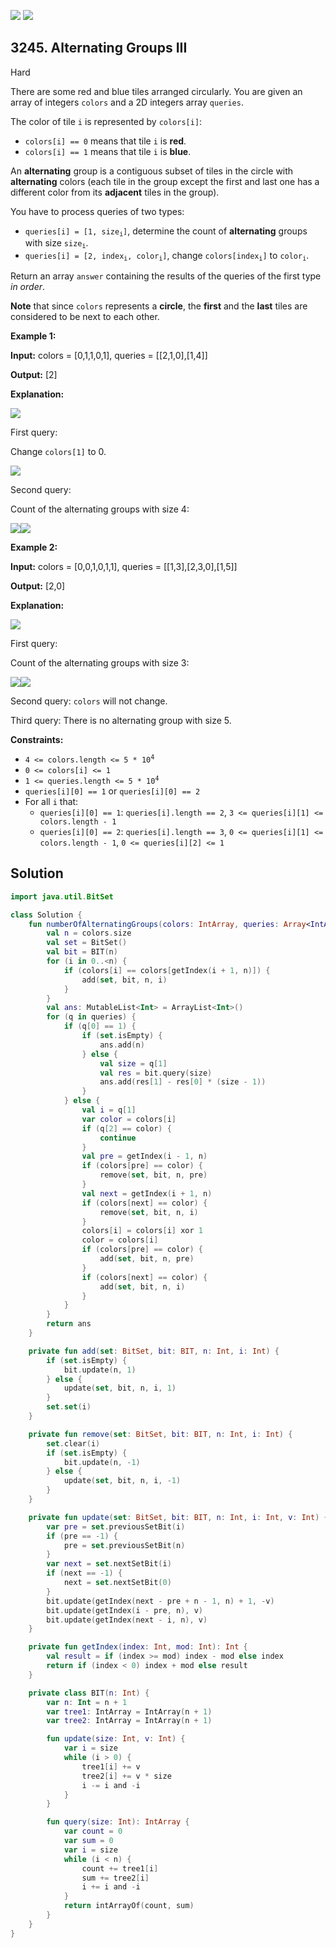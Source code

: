 [![](https://img.shields.io/github/stars/javadev/LeetCode-in-Kotlin?label=Stars&style=flat-square)](https://github.com/javadev/LeetCode-in-Kotlin)
[![](https://img.shields.io/github/forks/javadev/LeetCode-in-Kotlin?label=Fork%20me%20on%20GitHub%20&style=flat-square)](https://github.com/javadev/LeetCode-in-Kotlin/fork)

## 3245\. Alternating Groups III

Hard

There are some red and blue tiles arranged circularly. You are given an array of integers `colors` and a 2D integers array `queries`.

The color of tile `i` is represented by `colors[i]`:

*   `colors[i] == 0` means that tile `i` is **red**.
*   `colors[i] == 1` means that tile `i` is **blue**.

An **alternating** group is a contiguous subset of tiles in the circle with **alternating** colors (each tile in the group except the first and last one has a different color from its **adjacent** tiles in the group).

You have to process queries of two types:

*   <code>queries[i] = [1, size<sub>i</sub>]</code>, determine the count of **alternating** groups with size <code>size<sub>i</sub></code>.
*   <code>queries[i] = [2, index<sub>i</sub>, color<sub>i</sub>]</code>, change <code>colors[index<sub>i</sub>]</code> to <code>color<sub>i</sub></code>.

Return an array `answer` containing the results of the queries of the first type _in order_.

**Note** that since `colors` represents a **circle**, the **first** and the **last** tiles are considered to be next to each other.

**Example 1:**

**Input:** colors = [0,1,1,0,1], queries = \[\[2,1,0],[1,4]]

**Output:** [2]

**Explanation:**

**![](https://assets.leetcode.com/uploads/2024/06/03/screenshot-from-2024-06-03-20-14-44.png)**

First query:

Change `colors[1]` to 0.

![](https://assets.leetcode.com/uploads/2024/06/03/screenshot-from-2024-06-03-20-20-25.png)

Second query:

Count of the alternating groups with size 4:

![](https://assets.leetcode.com/uploads/2024/06/03/screenshot-from-2024-06-03-20-25-02-2.png)![](https://assets.leetcode.com/uploads/2024/06/03/screenshot-from-2024-06-03-20-24-12.png)

**Example 2:**

**Input:** colors = [0,0,1,0,1,1], queries = \[\[1,3],[2,3,0],[1,5]]

**Output:** [2,0]

**Explanation:**

![](https://assets.leetcode.com/uploads/2024/06/03/screenshot-from-2024-06-03-20-35-50.png)

First query:

Count of the alternating groups with size 3:

![](https://assets.leetcode.com/uploads/2024/06/03/screenshot-from-2024-06-03-20-37-13.png)![](https://assets.leetcode.com/uploads/2024/06/03/screenshot-from-2024-06-03-20-36-40.png)

Second query: `colors` will not change.

Third query: There is no alternating group with size 5.

**Constraints:**

*   <code>4 <= colors.length <= 5 * 10<sup>4</sup></code>
*   `0 <= colors[i] <= 1`
*   <code>1 <= queries.length <= 5 * 10<sup>4</sup></code>
*   `queries[i][0] == 1` or `queries[i][0] == 2`
*   For all `i` that:
    *   `queries[i][0] == 1`: `queries[i].length == 2`, `3 <= queries[i][1] <= colors.length - 1`
    *   `queries[i][0] == 2`: `queries[i].length == 3`, `0 <= queries[i][1] <= colors.length - 1`, `0 <= queries[i][2] <= 1`

## Solution

```kotlin
import java.util.BitSet

class Solution {
    fun numberOfAlternatingGroups(colors: IntArray, queries: Array<IntArray>): List<Int> {
        val n = colors.size
        val set = BitSet()
        val bit = BIT(n)
        for (i in 0..<n) {
            if (colors[i] == colors[getIndex(i + 1, n)]) {
                add(set, bit, n, i)
            }
        }
        val ans: MutableList<Int> = ArrayList<Int>()
        for (q in queries) {
            if (q[0] == 1) {
                if (set.isEmpty) {
                    ans.add(n)
                } else {
                    val size = q[1]
                    val res = bit.query(size)
                    ans.add(res[1] - res[0] * (size - 1))
                }
            } else {
                val i = q[1]
                var color = colors[i]
                if (q[2] == color) {
                    continue
                }
                val pre = getIndex(i - 1, n)
                if (colors[pre] == color) {
                    remove(set, bit, n, pre)
                }
                val next = getIndex(i + 1, n)
                if (colors[next] == color) {
                    remove(set, bit, n, i)
                }
                colors[i] = colors[i] xor 1
                color = colors[i]
                if (colors[pre] == color) {
                    add(set, bit, n, pre)
                }
                if (colors[next] == color) {
                    add(set, bit, n, i)
                }
            }
        }
        return ans
    }

    private fun add(set: BitSet, bit: BIT, n: Int, i: Int) {
        if (set.isEmpty) {
            bit.update(n, 1)
        } else {
            update(set, bit, n, i, 1)
        }
        set.set(i)
    }

    private fun remove(set: BitSet, bit: BIT, n: Int, i: Int) {
        set.clear(i)
        if (set.isEmpty) {
            bit.update(n, -1)
        } else {
            update(set, bit, n, i, -1)
        }
    }

    private fun update(set: BitSet, bit: BIT, n: Int, i: Int, v: Int) {
        var pre = set.previousSetBit(i)
        if (pre == -1) {
            pre = set.previousSetBit(n)
        }
        var next = set.nextSetBit(i)
        if (next == -1) {
            next = set.nextSetBit(0)
        }
        bit.update(getIndex(next - pre + n - 1, n) + 1, -v)
        bit.update(getIndex(i - pre, n), v)
        bit.update(getIndex(next - i, n), v)
    }

    private fun getIndex(index: Int, mod: Int): Int {
        val result = if (index >= mod) index - mod else index
        return if (index < 0) index + mod else result
    }

    private class BIT(n: Int) {
        var n: Int = n + 1
        var tree1: IntArray = IntArray(n + 1)
        var tree2: IntArray = IntArray(n + 1)

        fun update(size: Int, v: Int) {
            var i = size
            while (i > 0) {
                tree1[i] += v
                tree2[i] += v * size
                i -= i and -i
            }
        }

        fun query(size: Int): IntArray {
            var count = 0
            var sum = 0
            var i = size
            while (i < n) {
                count += tree1[i]
                sum += tree2[i]
                i += i and -i
            }
            return intArrayOf(count, sum)
        }
    }
}
```